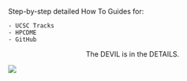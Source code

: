Step-by-step detailed How To Guides for:

    - UCSC Tracks
    - HPCDME
    - GitHub

<p style="text-align: center;">The DEVIL is in the DETAILS.
</p>

![](https://i.imgur.com/b0k342o.png)
